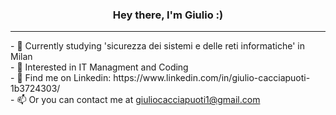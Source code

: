 <h3 align="center">Hey there, I'm Giulio :)</h3>

---

<p>
- 🌱 Currently studying 'sicurezza dei sistemi e delle reti informatiche' in Milan
  <br>
- 🔭 Interested in IT Managment and Coding
  <br>
- 💬 Find me on Linkedin: https://www.linkedin.com/in/giulio-cacciapuoti-1b3724303/
  <br>
- 📫 Or you can contact me at <ins>giuliocacciapuoti1@gmail.com</ins>
</p>
